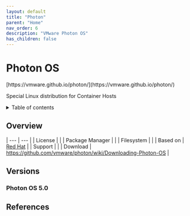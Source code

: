 ```yaml
---
layout: default
title: "Photon"
parent: "Home"
nav_order: 6
description: "VMware Photon OS"
has_children: false
---
```


<h1>Photon OS</h1>
[https://vmware.github.io/photon/](https://vmware.github.io/photon/)

Special Linux distribution for Container Hosts

<details close markdown="block">
  <summary>
    Table of contents
  </summary>
  {: .text-delta }
1. TOC
{:toc}
</details>

## Overview
| --- | --- |
| License         |    |
| Package Manager |    |
| Filesystem      |    |
| Based on        | [Red Hat](rhel.md) |
| Support         |   |
| Download        | https://github.com/vmware/photon/wiki/Downloading-Photon-OS |

## Versions

### Photon OS 5.0


## References
